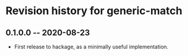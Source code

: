 # Revision history for generic-match

## 0.1.0.0 -- 2020-08-23

* First release to hackage, as a minimally useful implementation.
